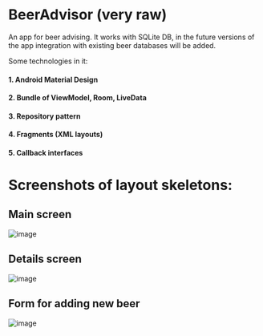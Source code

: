 # BeerAdvisor (very raw)
An app for beer advising. It works with SQLite DB, in the future versions of the app integration with existing beer databases will be added.

Some technologies in it:

  #### 1. Android Material Design
  #### 2. Bundle of ViewModel, Room, LiveData
  #### 3. Repository pattern
  #### 4. Fragments (XML layouts)
  #### 5. Callback interfaces
  
  
  # Screenshots of layout skeletons:
  
  
  ## Main screen
  ![image](https://user-images.githubusercontent.com/83790466/177332965-057314cb-db81-4eeb-bb4b-610609c6a140.png)
  
  ## Details screen
  ![image](https://user-images.githubusercontent.com/83790466/177333283-2e47063c-31ac-458c-8c14-268199990afb.png)
  
  ## Form for adding new beer
  ![image](https://user-images.githubusercontent.com/83790466/177333415-9b772e75-61cf-431f-b99c-2aec94832901.png)

  
